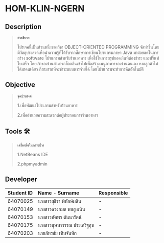 # HOM-KLIN-NGERN
## Description
>**`คำอธิบาย`**
>
>โปรเจคนี้เป็นส่วนหนึ่งของวิชา OBJECT-ORIENTED PROGRAMMING จัดทำขึ้นโดยมีวัตถุประสงค์เพื่อนำความรู้ที่ได้รับจากศึกษาการเขียนโปรแกรมภาษา Java มาต่อยอดในการสร้าง software โปรแกรมสำหรับร้านอาหาร เพื่อใช้ในการสรุปยอดเงินที่ต้องชำระ และปริ้นท์ใบเสร็จ โดยเจ้าของร้านสามารถล็อกอินเข้าไปเพื่อสร้างเมนูอาหารของร้านตนเอง  หากลูกค้าไม่ได้มาคนเดียว ก็สามารถที่จะชำระแบบหารจ่ายได้ โดยโปรแกรมจะทำการคิดอัตโนมัติ
>
## Objective 
>**`จุดประสงค์`**
>
>1.เพื่อพัฒนาโปรแกรมสำหรับร้านอาหาร
>
>2.เพื่ออำนวยความสะดวกต่อผู้ประกอบการร้านอาหาร
>
## Tools 🛠️
> **`เครื่องมือในการสร้าง`**
> 
> 1.NetBeans IDE
> 
> 2.phpmyadmin
>
## Developer
| Student ID | Name - Surname |  Responsible |
| :-------- | :-------- | :--------- |
| 64070025 | นางสาวสุธีรา พิทักษ์ผลิน | - | 
| 64070149 | นางสาวดวงกมล พบสูงเนิน | - |
| 64070153 | นางสาวทัตพร ตันนารัตน์ | - | 
| 64070175 | นางสาวบุษบาวรรณ ประเสริฐสุข | - |
| 64070203 | นายภัทรชัย เทิบจันทึก | - |

